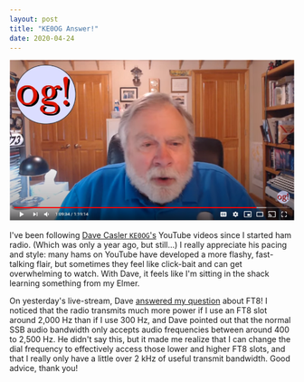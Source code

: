 ```yaml
---
layout: post
title: "KE0OG Answer!"
date: 2020-04-24
---
```


![Dave Casler `KE0OG` on YouTube](/assets/2020-04-24-ke0og.PNG)

I've been following
[Dave Casler `KE0OG`'s](https://www.youtube.com/channel/UCaBtYooQdmNzq63eID8RaLQ) YouTube videos
since I started ham radio. (Which was only a year ago, but still...) I really appreciate his pacing
and style: many hams on YouTube have developed a more flashy, fast-talking flair, but sometimes they
feel like click-bait and can get overwhelming to watch. With Dave, it feels like I'm sitting in the
shack learning something from my Elmer.

On yesterday's live-stream, Dave
[answered my question](https://www.youtube.com/watch?v=d1UXHGLYZZk&t=4103) about FT8! I noticed that
the radio transmits much more power if I use an FT8 slot around 2,000 Hz than if I use 300 Hz, and
Dave pointed out that the normal SSB audio bandwidth only accepts audio frequencies between around
400 to 2,500 Hz. He didn't say this, but it made me realize that I can change the dial frequency to
effectively access those lower and higher FT8 slots, and that I really only have a little over 2 kHz
of useful transmit bandwidth. Good advice, thank you!
